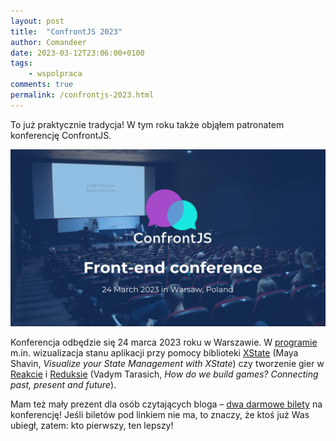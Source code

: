 ```yaml
---
layout: post
title:  "ConfrontJS 2023"
author: Comandeer
date: 2023-03-12T23:06:00+0100
tags: 
    - wspolpraca
comments: true
permalink: /confrontjs-2023.html
---
```


To już praktycznie tradycja! W tym roku także objąłem patronatem konferencję ConfrontJS.

<a href="https://confrontjs.pl/">
    <picture class="figure">
        <source srcset="/assets/images/confrontjs-2023/banner.avif" type="image/avif">
        <source srcset="/assets/images/confrontjs-2023/banner.webp" type="image/webp">
        <img src="/assets/images/confrontjs-2023/banner.jpg" alt="ConfrontJS 2023 – Frontend Conference – 24 marca, Warszawa." class="figure__image">
    </picture>
</a>

Konferencja odbędzie się 24 marca 2023 roku w Warszawie. W [programie](https://confrontjs.pl/schedule) m.in. wizualizacja stanu aplikacji przy pomocy biblioteki [XState](https://xstate.js.org/) (Maya Shavin, <cite lang="en">Visualize your State Management with XState</cite>) czy tworzenie gier w [Reakcie](https://reactjs.org/) i [Reduksie](https://redux.js.org/) (Vadym Tarasich, <cite lang="en">How do we build games? Connecting past, present and future</cite>).

Mam też mały prezent dla osób czytających bloga – [dwa darmowe bilety](https://app.easycart.pl/checkout/confrontjs/confrontjs-2023?plan=price_1MgdNTEMmVuoJdChNZJC1lrf&promo=COMANDEER100) na konferencję! Jeśli biletów pod linkiem nie ma, to znaczy, że ktoś już Was ubiegł, zatem: kto pierwszy, ten lepszy!
